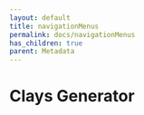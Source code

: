 ```yaml
---
layout: default
title: navigationMenus
permalink: docs/navigationMenus
has_children: true
parent: Metadata
---
```



# Clays Generator


